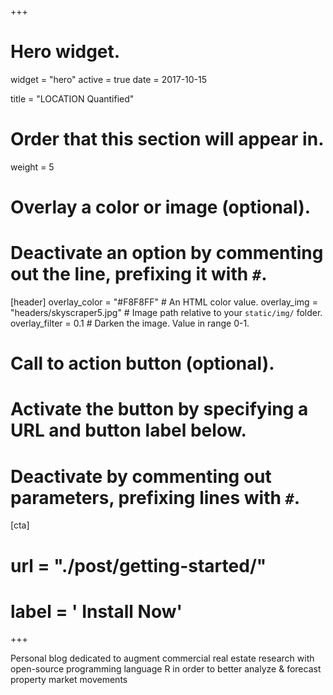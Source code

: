 +++
# Hero widget.
widget = "hero"
active = true
date = 2017-10-15

title = "LOCATION Quantified"

# Order that this section will appear in.
weight = 5

# Overlay a color or image (optional).
#   Deactivate an option by commenting out the line, prefixing it with `#`.
[header]
  overlay_color = "#F8F8FF"  # An HTML color value.
  overlay_img = "headers/skyscraper5.jpg"  # Image path relative to your `static/img/` folder.
  overlay_filter = 0.1  # Darken the image. Value in range 0-1.

# Call to action button (optional).
#   Activate the button by specifying a URL and button label below.
#   Deactivate by commenting out parameters, prefixing lines with `#`.
[cta]
#  url = "./post/getting-started/"
# label = '<i class="fa fa-download"></i> Install Now'
+++

Personal blog dedicated to augment commercial real estate research with open-source programming language R in order to better analyze & forecast property market movements

